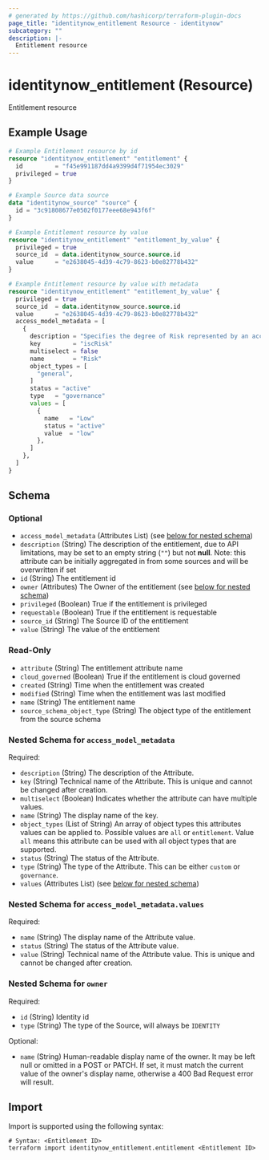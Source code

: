 ```yaml
---
# generated by https://github.com/hashicorp/terraform-plugin-docs
page_title: "identitynow_entitlement Resource - identitynow"
subcategory: ""
description: |-
  Entitlement resource
---
```


# identitynow_entitlement (Resource)

Entitlement resource

## Example Usage

```terraform
# Example Entitlement resource by id
resource "identitynow_entitlement" "entitlement" {
  id         = "f45e991187dd4a9399d4f71954ec3029"
  privileged = true
}

# Example Source data source
data "identitynow_source" "source" {
  id = "3c91808677e0502f0177eee68e943f6f"
}

# Example Entitlement resource by value
resource "identitynow_entitlement" "entitlement_by_value" {
  privileged = true
  source_id  = data.identitynow_source.source.id
  value      = "e2638045-4d39-4c79-8623-b0e82778b432"
}

# Example Entitlement resource by value with metadata
resource "identitynow_entitlement" "entitlement_by_value" {
  privileged = true
  source_id  = data.identitynow_source.source.id
  value      = "e2638045-4d39-4c79-8623-b0e82778b432"
  access_model_metadata = [
    {
      description = "Specifies the degree of Risk represented by an access item."
      key         = "iscRisk"
      multiselect = false
      name        = "Risk"
      object_types = [
        "general",
      ]
      status = "active"
      type   = "governance"
      values = [
        {
          name   = "Low"
          status = "active"
          value  = "low"
        },
      ]
    },
  ]
}
```

<!-- schema generated by tfplugindocs -->
## Schema

### Optional

- `access_model_metadata` (Attributes List) (see [below for nested schema](#nestedatt--access_model_metadata))
- `description` (String) The description of the entitlement, due to API limitations, may be set to an empty string (`""`) but not **null**. Note: this attribute can be initially aggregated in from some sources and will be overwritten if set
- `id` (String) The entitlement id
- `owner` (Attributes) The Owner of the entitlement (see [below for nested schema](#nestedatt--owner))
- `privileged` (Boolean) True if the entitlement is privileged
- `requestable` (Boolean) True if the entitlement is requestable
- `source_id` (String) The Source ID of the entitlement
- `value` (String) The value of the entitlement

### Read-Only

- `attribute` (String) The entitlement attribute name
- `cloud_governed` (Boolean) True if the entitlement is cloud governed
- `created` (String) Time when the entitlement was created
- `modified` (String) Time when the entitlement was last modified
- `name` (String) The entitlement name
- `source_schema_object_type` (String) The object type of the entitlement from the source schema

<a id="nestedatt--access_model_metadata"></a>
### Nested Schema for `access_model_metadata`

Required:

- `description` (String) The description of the Attribute.
- `key` (String) Technical name of the Attribute. This is unique and cannot be changed after creation.
- `multiselect` (Boolean) Indicates whether the attribute can have multiple values.
- `name` (String) The display name of the key.
- `object_types` (List of String) An array of object types this attributes values can be applied to. Possible values are `all` or `entitlement`. Value `all` means this attribute can be used with all object types that are supported.
- `status` (String) The status of the Attribute.
- `type` (String) The type of the Attribute. This can be either `custom` or `governance`.
- `values` (Attributes List) (see [below for nested schema](#nestedatt--access_model_metadata--values))

<a id="nestedatt--access_model_metadata--values"></a>
### Nested Schema for `access_model_metadata.values`

Required:

- `name` (String) The display name of the Attribute value.
- `status` (String) The status of the Attribute value.
- `value` (String) Technical name of the Attribute value. This is unique and cannot be changed after creation.



<a id="nestedatt--owner"></a>
### Nested Schema for `owner`

Required:

- `id` (String) Identity id
- `type` (String) The type of the Source, will always be `IDENTITY`

Optional:

- `name` (String) Human-readable display name of the owner. It may be left null or omitted in a POST or PATCH. If set, it must match the current value of the owner's display name, otherwise a 400 Bad Request error will result.

## Import

Import is supported using the following syntax:

```shell
# Syntax: <Entitlement ID>
terraform import identitynow_entitlement.entitlement <Entitlement ID>
```
